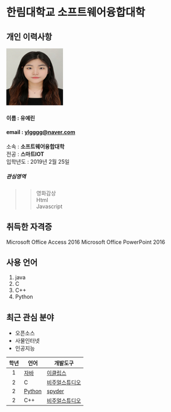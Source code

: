 # 한림대학교 소프트웨어융합대학

## 개인 이력사항
<img src = 증명사진.jpg width = 150 height = 150>               

#### 이름 : 유예린
#### email : ylgggg@naver.com
소속 : **소프트웨어융합대학**  
전공 : **스마트IOT**  
입학년도 : 2019년 2월 25일  
##### 관심영역
>> 영화감상  
>> Html  
>> Javascript

## 취득한 자격증
Microsoft Office Access 2016 
Microsoft Office PowerPoint 2016

## 사용 언어
1. java
2. C
3. C++
4. Python


## 최근 관심 분야
+ 오픈소스 
+ 사물인터넷
+ 인공지능


|학년|언어|개발도구|
|:---:|---|---|
|1|[자바](https://www.oracle.com)|[이클립스][eclipse]|
|2|C|[비주얼스튜디오](https://visualstudio.microsoft.com/ko/)|
|2|[Python](https://www.python.org/)|[spyder](https://www.anaconda.com/)|
|2|C++|[비주얼스튜디오](https://visualstudio.microsoft.com/ko/)|





[eclipse]: http://www.eclipse.org
